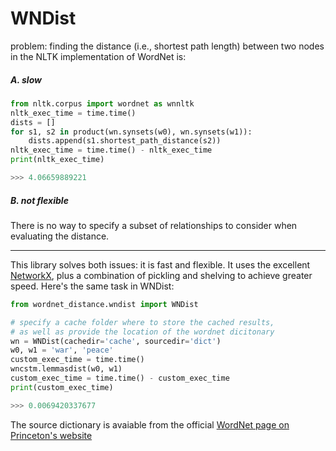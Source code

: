 # WNDist

problem: finding the distance (i.e., shortest path length) between two nodes
in the NLTK implementation of WordNet is:

##### A. slow

```python
from nltk.corpus import wordnet as wnnltk
nltk_exec_time = time.time()
dists = []
for s1, s2 in product(wn.synsets(w0), wn.synsets(w1)):
    dists.append(s1.shortest_path_distance(s2))
nltk_exec_time = time.time() - nltk_exec_time
print(nltk_exec_time)

>>> 4.06659889221
```

##### B. not flexible

There is no way to specify a subset of relationships to consider when evaluating the distance.

------

This library solves both issues: it is fast and flexible. It uses the excellent [NetworkX](https://networkx.github.io), plus a combination of pickling and shelving to achieve greater speed. Here's the same task in WNDist:

```python
from wordnet_distance.wndist import WNDist

# specify a cache folder where to store the cached results,
# as well as provide the location of the wordnet dicitonary
wn = WNDist(cachedir='cache', sourcedir='dict')
w0, w1 = 'war', 'peace'
custom_exec_time = time.time()
wncstm.lemmasdist(w0, w1)
custom_exec_time = time.time() - custom_exec_time
print(custom_exec_time)

>>> 0.0069420337677
```

The source dictionary is avaiable from the official [WordNet page on Princeton's website](http://wordnet.princeton.edu/wordnet/download/)


